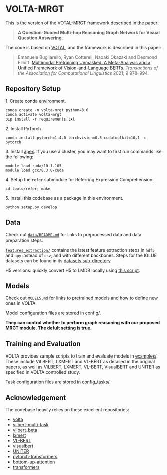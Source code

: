 # VOLTA-MRGT

This is the version of the VOTAL-MRGT framework described in the paper:
> **A Question-Guided Multi-hop Reasoning Graph Network for Visual Question Answering.**

The code is based on [VOTAL](https://github.com/e-bug/volta), and the framework is described in this paper:
> Emanuele Bugliarello, Ryan Cotterell, Naoaki Okazaki and Desmond Elliott. [Multimodal Pretraining Unmasked: A Meta-Analysis and a Unified Framework of Vision-and-Language BERTs](https://arxiv.org/abs/2011.15124). _Transactions of the Association for Computational Linguistics_ 2021; 9 978–994.

## Repository Setup

1\. Create conda environment.
```text
conda create -n volta-mrgt python=3.6
conda activate volta-mrgt
pip install -r requirements.txt
```

2\. Install PyTorch
```text
conda install pytorch=1.4.0 torchvision=0.5 cudatoolkit=10.1 -c pytorch
```

3\. Install [apex](https://github.com/NVIDIA/apex).
If you use a cluster, you may want to first run commands like the following:
```text
module load cuda/10.1.105
module load gcc/8.3.0-cuda
```

4\. Setup the `refer` submodule for Referring Expression Comprehension:
```
cd tools/refer; make
```

5\. Install this codebase as a package in this environment.
```text
python setup.py develop
```


## Data

Check out [`data/README.md`](data/README.md) for links to preprocessed data and data preparation steps.

[`features_extraction/`](features_extraction) contains the latest feature extraction steps in `hdf5` and `npy` instead of `csv`, and with different backbones. Steps for the IGLUE datasets can be found in its [datasets sub-directory](features_extraction/datasets).

H5 versions: quickly convert H5 to LMDB locally using [this script](https://github.com/WUSTxzy/QMRGT/blob/volta-mrgt/features_extraction/h5_to_lmdb.py).


## Models

Check out [`MODELS.md`](MODELS.md) for links to pretrained models and how to define new ones in VOLTA.

Model configuration files are stored in [config/](config). 

**They can control whether to perform graph reasoning with our proposed MRGT module. The defult setting is true.**

## Training and Evaluation

VOLTA provides sample scripts to train and evaluate models in [examples/](examples).
These include ViLBERT, LXMERT and VL-BERT as detailed in the original papers, 
as well as ViLBERT, LXMERT, VL-BERT, VisualBERT and UNITER as specified in VOLTA controlled study.

Task configuration files are stored in [config_tasks/](config_tasks).



## Acknowledgement

The codebase heavily relies on these excellent repositories:
- [volta](https://github.com/e-bug/volta)
- [vilbert-multi-task](https://github.com/facebookresearch/vilbert-multi-task)
- [vilbert_beta](https://github.com/jiasenlu/vilbert_beta)
- [lxmert](https://github.com/airsplay/lxmert)
- [VL-BERT](https://github.com/jackroos/VL-BERT)
- [visualbert](https://github.com/uclanlp/visualbert)
- [UNITER](https://github.com/ChenRocks/UNITER)
- [pytorch-transformers](https://github.com/huggingface/pytorch-transformers)
- [bottom-up-attention](https://github.com/peteanderson80/bottom-up-attention)
- [transformers](https://github.com/huggingface/transformers)
